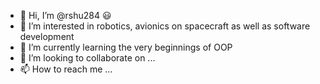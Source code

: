 - 👋 Hi, I’m @rshu284 :smiley:
- 👀 I’m interested in robotics, avionics on spacecraft as well as software development
- 🌱 I’m currently learning the very beginnings of OOP
- 💞️ I’m looking to collaborate on ...
- 📫 How to reach me ...

<!---
rshu284/rshu284 is a ✨ special ✨ repository because its `README.md` (this file) appears on your GitHub profile.
You can click the Preview link to take a look at your changes.
--->
